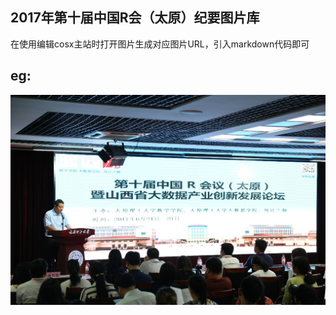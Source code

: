 ## 2017年第十届中国R会（太原）纪要图片库

在使用编辑cosx主站时打开图片生成对应图片URL，引入markdown代码即可

## eg:

![图1](https://github.com/GunnerDJT/Picture_TaiyuanR/blob/master/1.jpg?raw=true)
